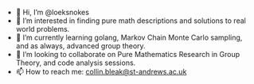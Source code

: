- 👋 Hi, I’m @loeksnokes
- 👀 I’m interested in finding pure math descriptions and solutions to real world problems.  
- 🌱 I’m currently learning golang, Markov Chain Monte Carlo sampling, and as always, advanced group theory.
- 💞️ I’m looking to collaborate on Pure Mathematics Research in Group Theory, and code analysis sessions.
- 📫 How to reach me: collin.bleak@st-andrews.ac.uk

<!---
loeksnokes/loeksnokes is a ✨ special ✨ repository because its `README.md` (this file) appears on your GitHub profile.
You can click the Preview link to take a look at your changes.
--->
